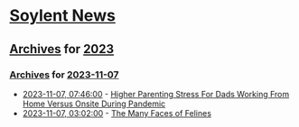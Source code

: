 # [Soylent News](../../../README.md)

## [Archives](../../index.md) for [2023](../index.md)

### [Archives](../../index.md) for [2023-11-07](index.md)

* [2023-11-07, 07:46:00](https://soylentnews.org/article.pl?sid=23/11/06/0239235&from=rss) - [Higher Parenting Stress For Dads Working From Home Versus Onsite During Pandemic](https://soylentnews.org/article.pl?sid=23/11/06/0239235&from=rss)
* [2023-11-07, 03:02:00](https://soylentnews.org/article.pl?sid=23/11/06/0231203&from=rss) - [The Many Faces of Felines](https://soylentnews.org/article.pl?sid=23/11/06/0231203&from=rss)

